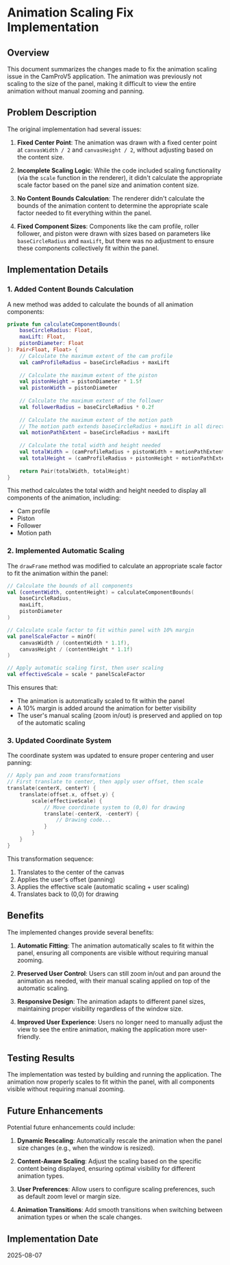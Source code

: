 # Animation Scaling Fix Implementation

## Overview

This document summarizes the changes made to fix the animation scaling issue in the CamProV5 application. The animation was previously not scaling to the size of the panel, making it difficult to view the entire animation without manual zooming and panning.

## Problem Description

The original implementation had several issues:

1. **Fixed Center Point**: The animation was drawn with a fixed center point at `canvasWidth / 2` and `canvasHeight / 2`, without adjusting based on the content size.

2. **Incomplete Scaling Logic**: While the code included scaling functionality (via the `scale` function in the renderer), it didn't calculate the appropriate scale factor based on the panel size and animation content size.

3. **No Content Bounds Calculation**: The renderer didn't calculate the bounds of the animation content to determine the appropriate scale factor needed to fit everything within the panel.

4. **Fixed Component Sizes**: Components like the cam profile, roller follower, and piston were drawn with sizes based on parameters like `baseCircleRadius` and `maxLift`, but there was no adjustment to ensure these components collectively fit within the panel.

## Implementation Details

### 1. Added Content Bounds Calculation

A new method was added to calculate the bounds of all animation components:

```kotlin
private fun calculateComponentBounds(
    baseCircleRadius: Float,
    maxLift: Float,
    pistonDiameter: Float
): Pair<Float, Float> {
    // Calculate the maximum extent of the cam profile
    val camProfileRadius = baseCircleRadius + maxLift
    
    // Calculate the maximum extent of the piston
    val pistonHeight = pistonDiameter * 1.5f
    val pistonWidth = pistonDiameter
    
    // Calculate the maximum extent of the follower
    val followerRadius = baseCircleRadius * 0.2f
    
    // Calculate the maximum extent of the motion path
    // The motion path extends baseCircleRadius + maxLift in all directions
    val motionPathExtent = baseCircleRadius + maxLift
    
    // Calculate the total width and height needed
    val totalWidth = (camProfileRadius + pistonWidth + motionPathExtent) * 2
    val totalHeight = (camProfileRadius + pistonHeight + motionPathExtent) * 2
    
    return Pair(totalWidth, totalHeight)
}
```

This method calculates the total width and height needed to display all components of the animation, including:
- Cam profile
- Piston
- Follower
- Motion path

### 2. Implemented Automatic Scaling

The `drawFrame` method was modified to calculate an appropriate scale factor to fit the animation within the panel:

```kotlin
// Calculate the bounds of all components
val (contentWidth, contentHeight) = calculateComponentBounds(
    baseCircleRadius,
    maxLift,
    pistonDiameter
)

// Calculate scale factor to fit within panel with 10% margin
val panelScaleFactor = minOf(
    canvasWidth / (contentWidth * 1.1f),
    canvasHeight / (contentHeight * 1.1f)
)

// Apply automatic scaling first, then user scaling
val effectiveScale = scale * panelScaleFactor
```

This ensures that:
- The animation is automatically scaled to fit within the panel
- A 10% margin is added around the animation for better visibility
- The user's manual scaling (zoom in/out) is preserved and applied on top of the automatic scaling

### 3. Updated Coordinate System

The coordinate system was updated to ensure proper centering and user panning:

```kotlin
// Apply pan and zoom transformations
// First translate to center, then apply user offset, then scale
translate(centerX, centerY) {
    translate(offset.x, offset.y) {
        scale(effectiveScale) {
            // Move coordinate system to (0,0) for drawing
            translate(-centerX, -centerY) {
                // Drawing code...
            }
        }
    }
}
```

This transformation sequence:
1. Translates to the center of the canvas
2. Applies the user's offset (panning)
3. Applies the effective scale (automatic scaling + user scaling)
4. Translates back to (0,0) for drawing

## Benefits

The implemented changes provide several benefits:

1. **Automatic Fitting**: The animation automatically scales to fit within the panel, ensuring all components are visible without requiring manual zooming.

2. **Preserved User Control**: Users can still zoom in/out and pan around the animation as needed, with their manual scaling applied on top of the automatic scaling.

3. **Responsive Design**: The animation adapts to different panel sizes, maintaining proper visibility regardless of the window size.

4. **Improved User Experience**: Users no longer need to manually adjust the view to see the entire animation, making the application more user-friendly.

## Testing Results

The implementation was tested by building and running the application. The animation now properly scales to fit within the panel, with all components visible without requiring manual zooming.

## Future Enhancements

Potential future enhancements could include:

1. **Dynamic Rescaling**: Automatically rescale the animation when the panel size changes (e.g., when the window is resized).

2. **Content-Aware Scaling**: Adjust the scaling based on the specific content being displayed, ensuring optimal visibility for different animation types.

3. **User Preferences**: Allow users to configure scaling preferences, such as default zoom level or margin size.

4. **Animation Transitions**: Add smooth transitions when switching between animation types or when the scale changes.

## Implementation Date

2025-08-07